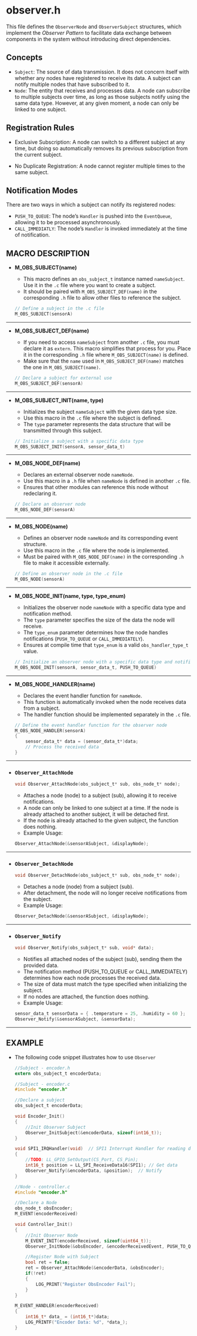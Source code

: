 # observer.h

This file defines the `ObserverNode` and `ObserverSubject` structures, which implement the *Observer Pattern* to facilitate data exchange between components in the system without introducing direct dependencies.

## Concepts
- `Subject`: The source of data transmission. It does not concern itself with whether any nodes have registered to receive its data. A subject can notify multiple nodes that have subscribed to it.
- `Node`: The entity that receives and processes data. A node can subscribe to multiple subjects over time, as long as those subjects notify using the same data type. However, at any given moment, a node can only be linked to one subject.

## Registration Rules
- Exclusive Subscription: A node can switch to a different subject at any time, but doing so automatically removes its previous subscription from the current subject.

- No Duplicate Registration: A node cannot register multiple times to the same subject.

## Notification Modes

There are two ways in which a subject can notify its registered nodes:

- `PUSH_TO_QUEUE`: The node’s `Handler` is pushed into the `EventQueue`, allowing it to be processed asynchronously.
- `CALL_IMMEDIATLY`: The node’s `Handler` is invoked immediately at the time of notification.

## MACRO DESCRIPTION

- **M_OBS_SUBJECT(name)**  

    - This macro defines an `obs_subject_t` instance named `nameSubject`. Use it in the `.c` file where you want to create a subject.  
    - It should be paired with `M_OBS_SUBJECT_DEF(name)` in the corresponding `.h` file to allow other files to reference the subject.

    ```c
    // Define a subject in the .c file  
    M_OBS_SUBJECT(sensorA)
    ```

---

- **M_OBS_SUBJECT_DEF(name)**  

    - If you need to access `nameSubject` from another `.c` file, you must declare it as `extern`. This macro simplifies that process for you. Place it in the corresponding `.h` file where `M_OBS_SUBJECT(name)` is defined.  
    - Make sure that the `name` used in `M_OBS_SUBJECT_DEF(name)` matches the one in `M_OBS_SUBJECT(name)`.

    ```c
    // Declare a subject for external use  
    M_OBS_SUBJECT_DEF(sensorA)
    ```

---
- **M_OBS_SUBJECT_INIT(name, type)**  

    - Initializes the subject `nameSubject` with the given data type size.  
    - Use this macro in the `.c` file where the subject is defined.  
    - The `type` parameter represents the data structure that will be transmitted through this subject.  

    ```c
    // Initialize a subject with a specific data type  
    M_OBS_SUBJECT_INIT(sensorA, sensor_data_t)
    ```

---

- **M_OBS_NODE_DEF(name)**  

    - Declares an external observer node `nameNode`.  
    - Use this macro in a `.h` file when `nameNode` is defined in another `.c` file.  
    - Ensures that other modules can reference this node without redeclaring it.  

    ```c
    // Declare an observer node  
    M_OBS_NODE_DEF(sensorA)
    ```

---

- **M_OBS_NODE(name)**  

    - Defines an observer node `nameNode` and its corresponding event structure.  
    - Use this macro in the `.c` file where the node is implemented.  
    - Must be paired with `M_OBS_NODE_DEF(name)` in the corresponding `.h` file to make it accessible externally.  

    ```c
    // Define an observer node in the .c file  
    M_OBS_NODE(sensorA)
    ```

---

- **M_OBS_NODE_INIT(name, type, type_enum)**  

    - Initializes the observer node `nameNode` with a specific data type and notification method.  
    - The `type` parameter specifies the size of the data the node will receive.  
    - The `type_enum` parameter determines how the node handles notifications (`PUSH_TO_QUEUE` or `CALL_IMMEDIATELY`).  
    - Ensures at compile time that `type_enum` is a valid `obs_handler_type_t` value.  

    ```c
    // Initialize an observer node with a specific data type and notification type  
    M_OBS_NODE_INIT(sensorA, sensor_data_t, PUSH_TO_QUEUE)
    ```

---

- **M_OBS_NODE_HANDLER(name)**  

    - Declares the event handler function for `nameNode`.  
    - This function is automatically invoked when the node receives data from a subject.  
    - The handler function should be implemented separately in the `.c` file.  

    ```c
    // Define the event handler function for the observer node  
    M_OBS_NODE_HANDLER(sensorA)  
    {  
        sensor_data_t* data = (sensor_data_t*)data;  
        // Process the received data  
    }
    ```
---

- ### `Observer_AttachNode`

    ```c
    void Observer_AttachNode(obs_subject_t* sub, obs_node_t* node);
    ```

    - Attaches a node (node) to a subject (sub), allowing it to receive notifications.
    - A node can only be linked to one subject at a time. If the node is already attached to another subject, it will be detached first.
    - If the node is already attached to the given subject, the function does nothing.
    - Example Usage:

    ```c
    Observer_AttachNode(&sensorASubject, &displayNode);
    ```
---

- ### `Observer_DetachNode`

    ```c
    void Observer_DetachNode(obs_subject_t* sub, obs_node_t* node);
    ```

    - Detaches a node (node) from a subject (sub).
    - After detachment, the node will no longer receive notifications from the subject.
    - Example Usage:

    ```c
    Observer_DetachNode(&sensorASubject, &displayNode);
    ```
---

- ### `Observer_Notify`

    ```c
    void Observer_Notify(obs_subject_t* sub, void* data);
    ```

    - Notifies all attached nodes of the subject (sub), sending them the provided data.
    - The notification method (PUSH_TO_QUEUE or CALL_IMMEDIATELY) determines how each node processes the received data.
    - The size of data must match the type specified when initializing the subject.
    - If no nodes are attached, the function does nothing.
    - Example Usage:

    ```c
    sensor_data_t sensorData = { .temperature = 25, .humidity = 60 };
    Observer_Notify(&sensorASubject, &sensorData);
    ```
---

## EXAMPLE

- The following code snippet illustrates how to use `Observer`
  
    ```h
    //Subject - encoder.h
    extern obs_subject_t encoderData;

    ```

    ```c
    //Subject - encoder.c
    #include "encoder.h"

    //Declare a subject
    obs_subject_t encoderData;

    void Encoder_Init()
    {
	    //Init Observer Subject
	    Observer_InitSubject(&encoderData, sizeof(int16_t));
    }

    void SPI1_IRQHandler(void)  // SPI1 Interrupt Handler for reading data of encoder
    {
        //TODO: LL_GPIO_SetOutput(CS_Port, CS_Pin);
        int16_t position = LL_SPI_ReceiveData16(SPI1); // Get data
        Observer_Notify(&encoderData, &position);  // Notify
    }

    ```

    ```c
    //Node - controller.c
    #include "encoder.h"

    //Declare a Node
    obs_node_t obsEncoder;
    M_EVENT(encoderReceived)

    void Controller_Init()
    {
        //Init Observer Node
        M_EVENT_INIT(encoderReceived, sizeof(uint64_t));
        Observer_InitNode(&obsEncoder, &encoderReceivedEvent, PUSH_TO_QUEUE);

        //Register Node with Subject
        bool ret = false;
        ret = Observer_AttachNode(&encoderData, &obsEncoder);
        if(!ret)
        {
            LOG_PRINT("Register ObsEncoder Fail");
        }
    }

    M_EVENT_HANDLER(encoderReceived)
    {
        int16_t* data_ = (int16_t*)data;
        LOG_PRINTF("Encoder Data: %d", *data_);
    }

    ```